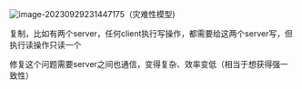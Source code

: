 ![image-20230929231447175](C:\Users\Administrator\AppData\Roaming\Typora\typora-user-images\image-20230929231447175.png)（灾难性模型)

复制，比如有两个server，任何client执行写操作，都需要给这两个server写，但执行读操作只读一个

修复这个问题需要server之间也通信，变得复杂、效率变低（相当于想获得强一致性）